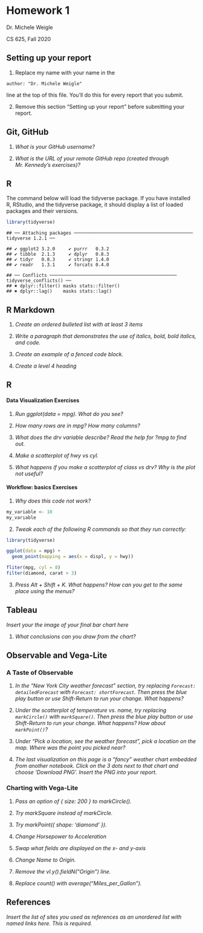Homework 1
================
Dr. Michele Weigle

CS 625, Fall 2020

## Setting up your report

1.  Replace my name with your name in the

<!-- end list -->

    author: "Dr. Michele Weigle"

line at the top of this file. You’ll do this for every report that you
submit.

2.  Remove this section “Setting up your report” before submitting your
    report.

## Git, GitHub

1.  *What is your GitHub username?*

2.  *What is the URL of your remote GitHub repo (created through
    Mr. Kennedy’s exercises)?*

## R

The command below will load the tidyverse package. If you have installed
R, RStudio, and the tidyverse package, it should display a list of
loaded packages and their
    versions.

``` r
library(tidyverse)
```

    ## ── Attaching packages ──────────────────────────────────────────── tidyverse 1.2.1 ──

    ## ✔ ggplot2 3.2.0     ✔ purrr   0.3.2
    ## ✔ tibble  2.1.3     ✔ dplyr   0.8.3
    ## ✔ tidyr   0.8.3     ✔ stringr 1.4.0
    ## ✔ readr   1.3.1     ✔ forcats 0.4.0

    ## ── Conflicts ─────────────────────────────────────────────── tidyverse_conflicts() ──
    ## ✖ dplyr::filter() masks stats::filter()
    ## ✖ dplyr::lag()    masks stats::lag()

## R Markdown

1.  *Create an ordered bulleted list with at least 3 items*

2.  *Write a paragraph that demonstrates the use of italics, bold, bold
    italics, and code.*

3.  *Create an example of a fenced code block.*

4.  *Create a level 4 heading*

## R

#### Data Visualization Exercises

1.  *Run ggplot(data = mpg). What do you see?*

2.  *How many rows are in mpg? How many columns?*

3.  *What does the drv variable describe? Read the help for ?mpg to find
    out.*

4.  *Make a scatterplot of hwy vs cyl.*

5.  *What happens if you make a scatterplot of class vs drv? Why is the
    plot not useful?*

#### Workflow: basics Exercises

1.  *Why does this code not work?*

<!-- end list -->

``` r
my_variable <- 10
my_varıable
```

2.  *Tweak each of the following R commands so that they run correctly:*

<!-- end list -->

``` r
library(tidyverse)

ggplot(data = mpg) + 
  geom_point(mapping = aes(x = displ, y = hwy))

fliter(mpg, cyl = 8)
filter(diamond, carat > 3)
```

3.  *Press Alt + Shift + K. What happens? How can you get to the same
    place using the menus?*

## Tableau

*Insert your the image of your final bar chart here*

1.  *What conclusions can you draw from the chart?*

## Observable and Vega-Lite

### A Taste of Observable

1.  *In the “New York City weather forecast” section, try replacing
    `Forecast: detailedForecast` with `Forecast: shortForecast`. Then
    press the blue play button or use Shift-Return to run your change.
    What happens?*

2.  *Under the scatterplot of temperature vs. name, try replacing
    `markCircle()` with `markSquare()`. Then press the blue play button
    or use Shift-Return to run your change. What happens? How about
    `markPoint()`?*

3.  *Under “Pick a location, see the weather forecast”, pick a location
    on the map. Where was the point you picked near?*

4.  *The last visualization on this page is a “fancy” weather chart
    embedded from another notebook. Click on the 3 dots next to that
    chart and choose ‘Download PNG’. Insert the PNG into your report.*

### Charting with Vega-Lite

1.  *Pass an option of { size: 200 } to markCircle().*

2.  *Try markSquare instead of markCircle.*

3.  *Try markPoint({ shape: ‘diamond’ }).*

4.  *Change Horsepower to Acceleration*

5.  *Swap what fields are displayed on the x- and y-axis*

6.  *Change Name to Origin.*

7.  *Remove the vl.y().fieldN(“Origin”) line.*

8.  *Replace count() with average(“Miles\_per\_Gallon”).*

## References

*Insert the list of sites you used as references as an unordered list
with named links here. This is required.*
